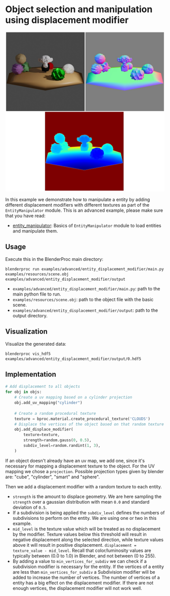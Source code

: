 # Object selection and manipulation using displacement modifier

![](../../../images/entity_displacement_modifier_rendering.jpg)

In this example we demonstrate how to manipulate a entity by adding different displacement modifiers with different textures as part of the `EntityManipulator` module.
This is an advanced example, please make sure that you have read:

* [entity_manipulator](../shapenet/README.md): Basics of `EntityManipulator` module to load entities and manipulate them. 
## Usage

Execute this in the BlenderProc main directory:

```
blenderproc run examples/advanced/entity_displacement_modifier/main.py examples/resources/scene.obj examples/advanced/entity_displacement_modifier/output
```

* `examples/advanced/entity_displacement_modifier/main.py`: path to the main python file to run.
* `examples/resources/scene.obj`: path to the object file with the basic scene.
* `examples/advanced/entity_displacement_modifier/output`: path to the output directory.

## Visualization

Visualize the generated data:

```
blenderproc vis_hdf5 examples/advanced/entity_displacement_modifier/output/0.hdf5
```

## Implementation

```python
# Add displacement to all objects
for obj in objs:
    # Create a uv mapping based on a cylinder projection
    obj.add_uv_mapping("cylinder")

    # Create a random procedural texture
    texture = bproc.material.create_procedural_texture('CLOUDS')
    # Displace the vertices of the object based on that random texture
    obj.add_displace_modifier(
        texture=texture,
        strength=random.gauss(0, 0.5),
        subdiv_level=random.randint(1, 3),
    )
```
If an object doesn't already have an uv map, we add one, since it's necessary for mapping a displacement texture to the object. 
For the UV mapping we chose a `projection`. Possible projection types given by blender are: "cube", "cylinder", "smart" and "sphere".

Then we add a displacement modifier with a random texture to each entity. 

* `strength` is the amount to displace geometry. We are here sampling the `strength` over a gaussian distribution with mean `0.0` and standard deviation of `0.5`.
* If a subdivision is being applied the `subdiv_level` defines the numbers of subdivisions to perform on the entity. We are using one or two in this example.
* `mid_level` is the texture value which will be treated as no displacement by the modifier. Texture values below this threshold will result in negative displacement along the selected direction, while texture values above it will result in positive displacement. `displacement = texture_value - mid_level`. Recall that color/luminosity values are typically between (0.0 to 1.0) in Blender, and not between (0 to 255).
* By adding a value to `min_vertices_for_subdiv` we can check if a subdivision modifier is necessary for the entity. If the vertices of a entity are less than `min_vertices_for_subdiv` a Subdivision modifier will be added to increase the number of vertices. The number of vertices of a entity has a big effect on the displacement modifier. If there are not enough vertices, the displacement modifier will not work well.                                                                         